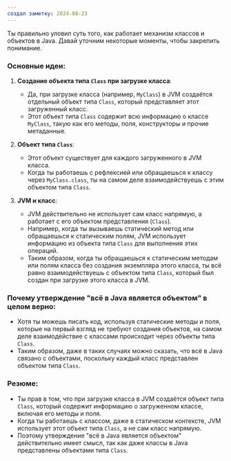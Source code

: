 ```yaml
---
создал заметку: 2024-08-23
---
```

Ты правильно уловил суть того, как работает механизм классов и объектов в Java. Давай уточним некоторые моменты, чтобы закрепить понимание.

### Основные идеи:

1. **Создание объекта типа `Class` при загрузке класса**:
   - Да, при загрузке класса (например, `MyClass`) в JVM создаётся отдельный объект типа `Class`, который представляет этот загруженный класс.
   - Этот объект типа `Class` содержит всю информацию о классе `MyClass`, такую как его методы, поля, конструкторы и прочие метаданные.

2. **Объект типа `Class`**:
   - Этот объект существует для каждого загруженного в JVM класса.
   - Когда ты работаешь с рефлексией или обращаешься к классу через `MyClass.class`, ты на самом деле взаимодействуешь с этим объектом типа `Class`.

3. **JVM и класс**:
   - JVM действительно не использует сам класс напрямую, а работает с его объектом представления (`Class`).
   - Например, когда ты вызываешь статический метод или обращаешься к статическим полям, JVM использует информацию из объекта типа `Class` для выполнения этих операций.
   - Таким образом, когда ты обращаешься к статическим методам или полям класса без создания экземпляра этого класса, ты всё равно взаимодействуешь с объектом типа `Class`, который был создан при загрузке этого класса в JVM.

### Почему утверждение "всё в Java является объектом" в целом верно:
- Хотя ты можешь писать код, используя статические методы и поля, которые на первый взгляд не требуют создания объектов, на самом деле взаимодействие с классами происходит через объекты типа `Class`.
- Таким образом, даже в таких случаях можно сказать, что всё в Java связано с объектами, поскольку каждый класс представлен объектом типа `Class`.

### Резюме:
- Ты прав в том, что при загрузке класса в JVM создаётся объект типа `Class`, который содержит информацию о загруженном классе, включая его методы и поля.
- Когда ты работаешь с классом, даже в статическом контексте, JVM использует этот объект типа `Class`, а не сам класс напрямую.
- Поэтому утверждение "всё в Java является объектом" действительно имеет смысл, так как даже классы в Java представлены объектами типа `Class`.